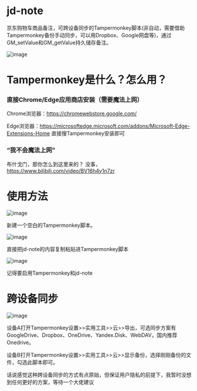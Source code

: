 # jd-note
京东购物车商品备注，可跨设备同步的Tampermonkey脚本(非自动，需要借助Tampermonkey备份手动同步，可以用Dropbox、Google网盘等)，通过GM_setValue和GM_getValue持久储存备注。

![image](https://github.com/user-attachments/assets/8bbeda9a-bbf8-4ff5-bdaf-5a43cdfd6488)


# Tampermonkey是什么？怎么用？
### 直接Chrome/Edge应用商店安装（需要魔法上网）
Chrome浏览器：https://chromewebstore.google.com/

Edge浏览器：https://microsoftedge.microsoft.com/addons/Microsoft-Edge-Extensions-Home
直接搜Tampermonkey安装即可
### “我不会魔法上网”
布什戈门，那你怎么到这里来的？
没事，https://www.bilibili.com/video/BV16h4y1n7zr

# 使用方法
![image](https://github.com/user-attachments/assets/27c4be80-8c54-4b55-9716-6ca277061f08)

新建一个空白的Tampermonkey脚本。

![image](https://github.com/user-attachments/assets/9f7c87c8-0350-4fa9-9238-9405e611cd6b)

直接把jd-note的内容复制粘贴进Tampermonkey脚本

![image](https://github.com/user-attachments/assets/c80e36c4-11d4-4464-a0bd-711d56714d72)

记得要启用Tampermonkey和jd-note

# 跨设备同步
![image](https://github.com/user-attachments/assets/54d99475-1a36-4bf0-92be-d22ea6d7e3da)

设备A打开Tampermonkey设置>>实用工具>>云>>导出，可选同步方案有GoogleDrive、Dropbox、OneDrive、Yandex.Disk、WebDAV，国内推荐Onedrive。

设备B打开Tampermonkey设置>>实用工具>>云>>显示备份，选择刚刚备份的文件，勾选此脚本即可。

话说感觉这种跨设备同步的方式有点原始，但保证用户隐私的前提下，我暂时没想到任何更好的方案，等待一个大佬建议
